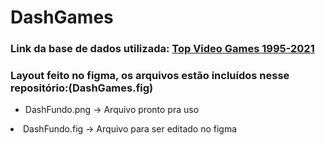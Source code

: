 # DashGames

<h3>Link da base de dados utilizada: <a href="https://www.homehost.com.br/](https://www.kaggle.com/datasets/deepcontractor/top-video-games-19952021-metacritic">Top Video Games 1995-2021</a></h3>
<h3>Layout feito no figma, os arquivos estão incluídos nesse repositório:(DashGames.fig)</h3>
<ul>
  <li>DashFundo.png -> Arquivo pronto pra uso</ul>
  <li>DashFundo.fig -> Arquivo para ser editado no figma</ul>
</ul>
